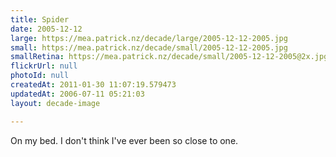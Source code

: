 ```yaml
---
title: Spider
date: 2005-12-12
large: https://mea.patrick.nz/decade/large/2005-12-12-2005.jpg
small: https://mea.patrick.nz/decade/small/2005-12-12-2005.jpg
smallRetina: https://mea.patrick.nz/decade/small/2005-12-12-2005@2x.jpg
flickrUrl: null
photoId: null
createdAt: 2011-01-30 11:07:19.579473
updatedAt: 2006-07-11 05:21:03
layout: decade-image

---
```

On my bed. I don't think I've ever been so close to one.
